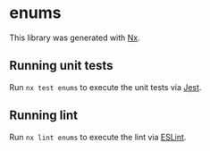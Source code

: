 # enums

This library was generated with [Nx](https://nx.dev).

## Running unit tests

Run `nx test enums` to execute the unit tests via [Jest](https://jestjs.io).

## Running lint

Run `nx lint enums` to execute the lint via [ESLint](https://eslint.org/).
